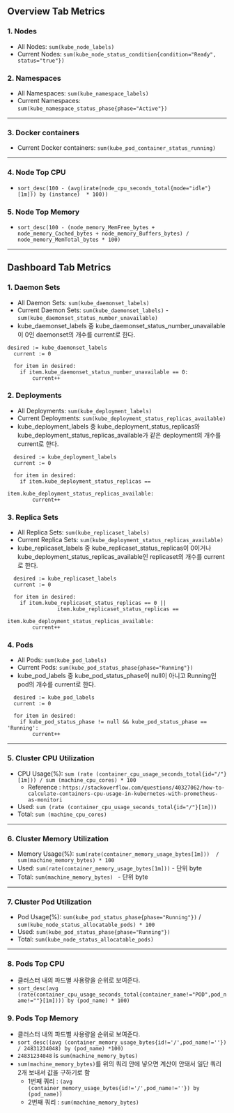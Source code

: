 ## Overview Tab Metrics

### 1. Nodes

* All Nodes: `sum(kube_node_labels)`
* Current Nodes: `sum(kube_node_status_condition{condition="Ready", status="true"})`

### 2. Namespaces

* All Namespaces: `sum(kube_namespace_labels)`
* Current Namespaces: `sum(kube_namespace_status_phase{phase="Active"})`

---

### 3. Docker containers

* Current Docker containers: `sum(kube_pod_container_status_running)`

---

### 4. Node Top CPU

* `sort_desc(100 - (avg(irate(node_cpu_seconds_total{mode="idle"}[1m])) by (instance)  * 100))`

### 5. Node Top Memory

* `sort_desc(100 - (node_memory_MemFree_bytes + node_memory_Cached_bytes + node_memory_Buffers_bytes) / node_memory_MemTotal_bytes * 100)`

---

## Dashboard Tab Metrics

### 1. Daemon Sets

*   All Daemon Sets: `sum(kube_daemonset_labels)`
*   Current Daemon Sets: `sum(kube_daemonset_labels)` - `sum(kube_daemonset_status_number_unavailable)`
*   kube_daemonset_labels 중 kube_daemonset_status_number_unavailable이 0인 daemonset의 개수를 current로 한다.

```
desired := kube_daemonset_labels
  current := 0

  for item in desired:
	if item.kube_daemonset_status_number_unavailable == 0:
  		current++
```

### 2. Deployments

* All Deployments: `sum(kube_deployment_labels)`
* Current Deployments: `sum(kube_deployment_status_replicas_available)`
* kube_deployment_labels 중 kube_deployment_status_replicas와 kube_deployment_status_replicas_available가 같은 deployment의 개수를 current로 한다.

```
  desired := kube_deployment_labels
  current := 0
  
  for item in desired:
  	if item.kube_deployment_status_replicas == 		
  							item.kube_deployment_status_replicas_available:
  		current++
```

### 3. Replica Sets

* All Replica Sets: `sum(kube_replicaset_labels)`
* Current Replica Sets: `sum(kube_deployment_status_replicas_available)`
* kube_replicaset_labels 중 kube_replicaset_status_replicas이 0이거나 kube_deployment_status_replicas_available인 replicaset의 개수를 current로 한다.

```
  desired := kube_replicaset_labels
  current := 0
  
  for item in desired:
  	if item.kube_replicaset_status_replicas == 0 || 		
  				item.kube_replicaset_status_replicas == 
  							item.kube_deployment_status_replicas_available:
  		current++
```

### 4. Pods

* All Pods: `sum(kube_pod_labels)`
* Current Pods: `sum(kube_pod_status_phase{phase="Running"})`
* kube_pod_labels 중 kube_pod_status_phase이 null이 아니고 Running인 pod의 개수를 current로 한다.

```
  desired := kube_pod_labels
  current := 0
  
  for item in desired:
  	if kube_pod_status_phase != null && kube_pod_status_phase == 'Running':
  		current++
```

---
### 5. Cluster CPU Utilization

* CPU Usage(%): `sum (rate (container_cpu_usage_seconds_total{id="/"}[1m])) / sum (machine_cpu_cores) * 100` 
  * Reference : `https://stackoverflow.com/questions/40327062/how-to-calculate-containers-cpu-usage-in-kubernetes-with-prometheus-as-monitori`
* Used: `sum (rate (container_cpu_usage_seconds_total{id="/"}[1m]))`
* Total: `sum (machine_cpu_cores)` 

---

### 6. Cluster Memory Utilization

* Memory Usage(%): `sum(rate(container_memory_usage_bytes[1m]))  / sum(machine_memory_bytes) * 100`
* Used: `sum(rate(container_memory_usage_bytes[1m]))` - 단위 byte
*  Total: `sum(machine_memory_bytes) ` - 단위 byte

---

### 7. Cluster Pod Utilization

* Pod Usage(%): `sum(kube_pod_status_phase{phase="Running"})`  /  `sum(kube_node_status_allocatable_pods) * 100`
* Used: `sum(kube_pod_status_phase{phase="Running"})`
* Total: `sum(kube_node_status_allocatable_pods)`

---

### 8. Pods Top CPU

* 클러스터 내의 파드별 사용량을 순위로 보여준다.
* `sort_desc(avg (rate(container_cpu_usage_seconds_total{container_name!="POD",pod_name!=""}[1m]))) by (pod_name) * 100)`

### 9. Pods Top Memory

* 클러스터 내의 파드별 사용량을 순위로 보여준다.
* `sort_desc((avg (container_memory_usage_bytes{id!='/',pod_name!=''}) / 24831234048) by (pod_name) *100)`
* `24831234048` is `sum(machine_memory_bytes)`
* `sum(machine_memory_bytes)`를 위의 쿼리 안에 넣으면 계산이 안돼서 일단 쿼리 2개 보내서 값을 구하기로 함
  * 1번째 쿼리 : `(avg (container_memory_usage_bytes{id!='/',pod_name!=''}) by (pod_name))`
  * 2번째 쿼리 : `sum(machine_memory_bytes)`
